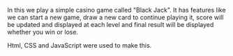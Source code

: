 In this we play a simple casino game called "Black Jack".
It has features like we can start a new game, draw a new card to continue playing it, score will be updated and displayed at each level and final result will be displayed whether you win or lose.

Html, CSS and JavaScript were used to make this.
